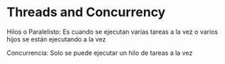 # Threads and Concurrency
Hilos o Paralelisto:
Es cuando se ejecutan varias tareas a la vez
o varios hijos se están ejecutando a la vez

Concurrencia:
Solo se puede ejecutar un hilo de tareas a la vez

